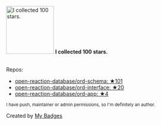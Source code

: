 <img src="https://my-badges.github.io/my-badges/stars-100.png" alt="I collected 100 stars." title="I collected 100 stars." width="128">
<strong>I collected 100 stars.</strong>
<br><br>

Repos:

* <a href="https://github.com/open-reaction-database/ord-schema">open-reaction-database/ord-schema: ★101</a>
* <a href="https://github.com/open-reaction-database/ord-interface">open-reaction-database/ord-interface: ★20</a>
* <a href="https://github.com/open-reaction-database/ord-app">open-reaction-database/ord-app: ★4</a>

<sup>I have push, maintainer or admin permissions, so I'm definitely an author.<sup>



Created by <a href="https://github.com/my-badges/my-badges">My Badges</a>
